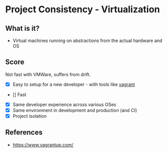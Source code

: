 # Project Consistency - Virtualization

## What is it?

* Virtual machines running on abstractions from the actual hardware and OS

## Score

Not fast with VMWare, suffers from drift.

* [x] Easy to setup for a new developer - with tools like [vagrant](https://www.vagrantup.com/)
* [] Fast
* [x] Same developer experience across various OSes
* [x] Same environment in development and production (and CI)
* [x] Project isolation

## References

* https://www.vagrantup.com/
